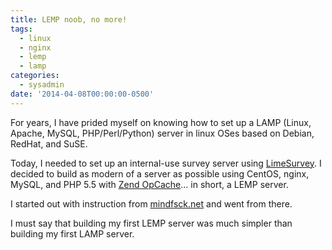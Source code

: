 ```yaml
---
title: LEMP noob, no more!
tags:
  - linux
  - nginx
  - lemp
  - lamp
categories:
  - sysadmin
date: '2014-04-08T00:00:00-0500'
---
```


For years, I have prided myself on knowing how to set up a LAMP (Linux, Apache, MySQL, PHP/Perl/Python) server in linux OSes based on Debian, RedHat, and SuSE.

Today, I needed to set up an internal-use survey server using [LimeSurvey](http://www.limesurvey.org/). I decided to build as modern of a server as possible using CentOS, nginx, MySQL, and PHP 5.5 with [Zend OpCache](http://www.php.net/manual/en/intro.opcache.php)… in short, a LEMP server.

I started out with instruction from [mindfsck.net](http://mindfsck.net/installing-nginx-php-5-5-opcache-mysql-centos-6-lemp/) and went from there.

I must say that building my first LEMP server was much simpler than building my first LAMP server.
